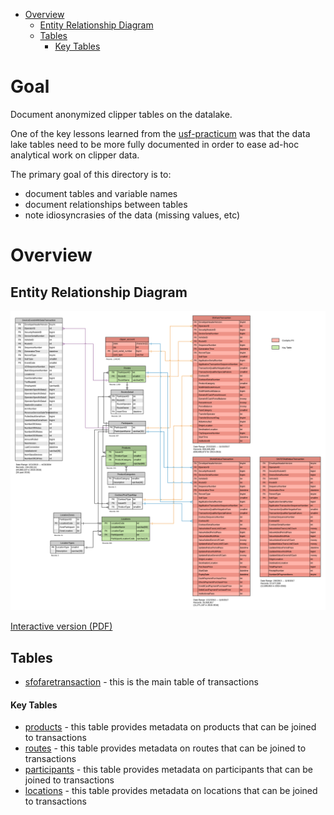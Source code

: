 <!-- MarkdownTOC bracket="round" autolink="true"  -->

- [Overview](#overview)
    - [Entity Relationship Diagram](#entity-relationship-diagram)
    - [Tables](#tables)
        - [Key Tables](#key-tables)

<!-- /MarkdownTOC -->


# Goal

Document anonymized clipper tables on the datalake. 

One of the key lessons learned from the [usf-practicum](https://github.com/BayAreaMetro/usf-practicum) was that the data lake tables need to be more fully documented in order to ease ad-hoc analytical work on clipper data. 

The primary goal of this directory is to:
* document tables and variable names  
* document relationships between tables  
* note idiosyncrasies of the data (missing values, etc)  

# Overview

## Entity Relationship Diagram

![](clipper_data_store_erd.png)

[Interactive version (PDF)](https://github.com/BayAreaMetro/DataServices/raw/master/Project-Documentation/clipper/clipper_data_store_erd.pdf)

## Tables

- [sfofaretransaction](sfofaretransaction.md) - this is the main table of transactions

#### Key Tables 

- [products](https://mtcdrive.box.com/s/g5a95emac8qpcwaaz4cew5nzjpfto268) - this table provides metadata on products that can be joined to transactions  
- [routes](https://mtcdrive.box.com/s/r95mtasr7f7b4muy4zy1efnvr4sc62y9) - this table provides metadata on routes that can be joined to transactions
- [participants](https://mtcdrive.box.com/s/rfvfg8groylba24s69s13vn7w3rvu0k7) - this table provides metadata on participants that can be joined to transactions
- [locations](https://mtcdrive.box.com/s/iyaleoyl4k5ltarce33k6fqb8mgs66hz) - this table provides metadata on locations that can be joined to transactions





